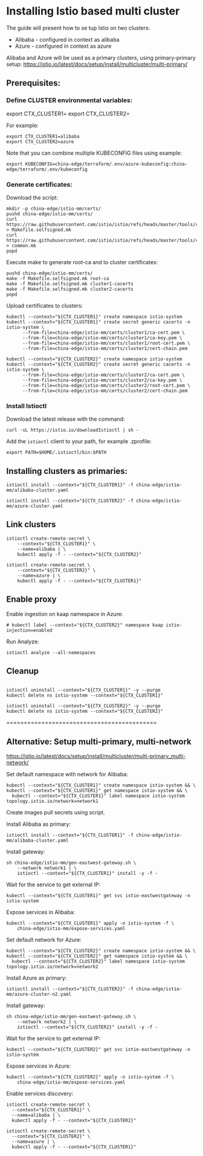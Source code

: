 # Installing Istio based multi cluster

The guide will present how to se tup Istio on two clusters:

- Alibaba - configured in context as alibaba
- Azure - configured in context as azure

Alibaba and Azure will be used as a primary clusters, using
primary-primary setup: https://istio.io/latest/docs/setup/install/multicluster/multi-primary/

## Prerequisites:

### Define CLUSTER environmental variables:

export CTX_CLUSTER1=<your cluster1 context>
export CTX_CLUSTER2=<your cluster2 context>

For example:

```shell
export CTX_CLUSTER1=alibaba
export CTX_CLUSTER2=azure
```

Note that you can combine multiple KUBECONFIG files using example:

```shell
export KUBECONFIG=china-edge/terraform/.env/azure-kubeconfig:china-edge/terraform/.env/kubeconfig
```

### Generate certificates:

Download the script:

```shell
mkdir -p china-edge/istio-mm/certs/
pushd china-edge/istio-mm/certs/
curl https://raw.githubusercontent.com/istio/istio/refs/heads/master/tools/certs/Makefile.selfsigned.mk > Makefile.selfsigned.mk
curl https://raw.githubusercontent.com/istio/istio/refs/heads/master/tools/certs/common.mk > common.mk
popd
```

Execute make to generate root-ca and to cluster certificates:

```shell
pushd china-edge/istio-mm/certs/
make -f Makefile.selfsigned.mk root-ca
make -f Makefile.selfsigned.mk cluster1-cacerts
make -f Makefile.selfsigned.mk cluster2-cacerts
popd
```

Upload certificates to clusters:

```shell
kubectl --context="${CTX_CLUSTER1}" create namespace istio-system
kubectl --context="${CTX_CLUSTER1}" create secret generic cacerts -n istio-system \
      --from-file=china-edge/istio-mm/certs/cluster1/ca-cert.pem \
      --from-file=china-edge/istio-mm/certs/cluster1/ca-key.pem \
      --from-file=china-edge/istio-mm/certs/cluster1/root-cert.pem \
      --from-file=china-edge/istio-mm/certs/cluster1/cert-chain.pem
```

```shell
kubectl --context="${CTX_CLUSTER2}" create namespace istio-system
kubectl --context="${CTX_CLUSTER2}" create secret generic cacerts -n istio-system \
      --from-file=china-edge/istio-mm/certs/cluster2/ca-cert.pem \
      --from-file=china-edge/istio-mm/certs/cluster2/ca-key.pem \
      --from-file=china-edge/istio-mm/certs/cluster2/root-cert.pem \
      --from-file=china-edge/istio-mm/certs/cluster2/cert-chain.pem

```

### Install Istioctl

Download the latest release with the command:

```shell
curl -sL https://istio.io/downloadIstioctl | sh -
```

Add the `istioctl` client to your path, for example .zprofile:

```shell
export PATH=$HOME/.istioctl/bin:$PATH
```

## Installing clusters as primaries:

```shell
istioctl install --context="${CTX_CLUSTER1}" -f china-edge/istio-mm/alibaba-cluster.yaml
```
```shell
istioctl install --context="${CTX_CLUSTER2}" -f china-edge/istio-mm/azure-cluster.yaml
```

## Link clusters

```shell
istioctl create-remote-secret \
    --context="${CTX_CLUSTER1}" \
    --name=alibaba | \
    kubectl apply -f - --context="${CTX_CLUSTER2}"
```

```shell
istioctl create-remote-secret \
    --context="${CTX_CLUSTER2}" \
    --name=azure | \
    kubectl apply -f - --context="${CTX_CLUSTER1}"
```


## Enable proxy

Enable ingestion on kaap namespace in Azure:
```shell
# kubectl label --context="${CTX_CLUSTER2}" namespace kaap istio-injection=enabled
```

Run Analyze:

```shell
istioctl analyze --all-namespaces  
```



## Cleanup

```shell

istioctl uninstall --context="${CTX_CLUSTER1}" -y --purge
kubectl delete ns istio-system --context="${CTX_CLUSTER1}"

istioctl uninstall --context="${CTX_CLUSTER2}" -y --purge
kubectl delete ns istio-system --context="${CTX_CLUSTER2}"
```


===========================================

## Alternative: Setup multi-primary, multi-network
https://istio.io/latest/docs/setup/install/multicluster/multi-primary_multi-network/

Set default namespace with network for Alibaba:

```shell
kubectl --context="${CTX_CLUSTER1}" create namespace istio-system && \
kubectl --context="${CTX_CLUSTER1}" get namespace istio-system && \
  kubectl --context="${CTX_CLUSTER1}" label namespace istio-system topology.istio.io/network=network1
```

Create images pull secrets using script.

Install Alibaba as primary:

```shell
istioctl install --context="${CTX_CLUSTER1}" -f china-edge/istio-mm/alibaba-cluster.yaml
```

Install gateway:

```shell
sh china-edge/istio-mm/gen-eastwest-gateway.sh \
    --network network1 | \
    istioctl --context="${CTX_CLUSTER1}" install -y -f -
```

Wait for the service to get external IP:

```shell
kubectl --context="${CTX_CLUSTER1}" get svc istio-eastwestgateway -n istio-system
```

Expose services in Alibaba:

```shell
kubectl --context="${CTX_CLUSTER1}" apply -n istio-system -f \
    china-edge/istio-mm/expose-services.yaml
```

Set default network for Azure:

```shell
kubectl --context="${CTX_CLUSTER2}" create namespace istio-system && \
kubectl --context="${CTX_CLUSTER2}" get namespace istio-system && \
  kubectl --context="${CTX_CLUSTER2}" label namespace istio-system topology.istio.io/network=network2
```

Install Azure as primary:

```shell
istioctl install --context="${CTX_CLUSTER2}" -f china-edge/istio-mm/azure-cluster-n2.yaml
```

Install gateway:

```shell
sh china-edge/istio-mm/gen-eastwest-gateway.sh \
    --network network2 | \
    istioctl --context="${CTX_CLUSTER2}" install -y -f -
```

Wait for the service to get external IP:
```shell
kubectl --context="${CTX_CLUSTER2}" get svc istio-eastwestgateway -n istio-system
```

Expose services in Azure:

```shell
kubectl --context="${CTX_CLUSTER2}" apply -n istio-system -f \
    china-edge/istio-mm/expose-services.yaml
```

Enable services discovery:

```shell
istioctl create-remote-secret \
  --context="${CTX_CLUSTER1}" \
  --name=alibaba | \
  kubectl apply -f - --context="${CTX_CLUSTER2}"
```

```shell
istioctl create-remote-secret \
  --context="${CTX_CLUSTER2}" \
  --name=azure | \
  kubectl apply -f - --context="${CTX_CLUSTER1}"
```
